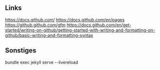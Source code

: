 ## Links 

https://docs.github.com/
https://docs.github.com/en/pages
https://github.github.com/gfm
https://docs.github.com/en/get-started/writing-on-github/getting-started-with-writing-and-formatting-on-github/basic-writing-and-formatting-syntax

## Sonstiges
bundle exec jekyll serve --livereload
